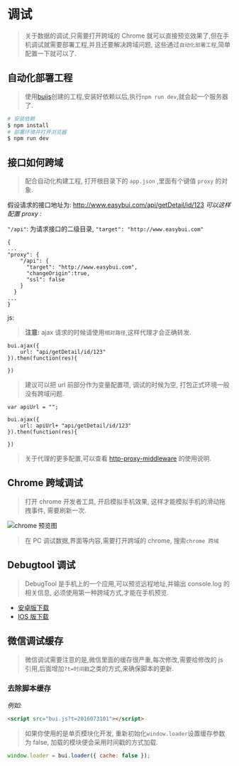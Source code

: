 # 调试

> 关于数据的调试,只需要打开跨域的 Chrome 就可以直接预览效果了,但在手机调试就需要部署工程,并且还要解决跨域问题, 这些通过`自动化部署工程`,简单配置一下就可以了.

## 自动化部署工程

> 使用[buijs](tools/buijs.md)创建的工程,安装好依赖以后,执行`npm run dev`,就会起一个服务器了.

```bash
# 安装依赖
$ npm install
# 部署环境并打开浏览器
$ npm run dev
```

## 接口如何跨域

> 配合自动化构建工程, 打开根目录下的 `app.json` ,里面有个键值 `proxy` 的对象.

假设请求的接口地址为: http://www.easybui.com/api/getDetail/id/123
_可以这样配置 proxy :_

`"/api"`: 为请求接口的二级目录, `"target": "http://www.easybui.com"`

```
{
...
"proxy": {
    "/api": {
      "target": "http://www.easybui.com",
      "changeOrigin":true,
      "ssl": false
    }
  }
...
}
```

js:

> **注意:** ajax 请求的时候请使用`相对路径`,这样代理才会正确转发.

```
bui.ajax({
    url: "api/getDetail/id/123"
}).then(function(res){

})
```

> 建议可以把 url 前部分作为变量配置项, 调试的时候为空, 打包正式环境一般没有跨域问题.

```
var apiUrl = "";

bui.ajax({
    url: apiUrl+ "api/getDetail/id/123"
}).then(function(res){

})
```

> 关于代理的更多配置,可以查看 [http-proxy-middleware](https://www.npmjs.com/package/http-proxy-middleware) 的使用说明.

## Chrome 跨域调试

> 打开 chrome 开发者工具, 开启模拟手机效果, 这样才能模拟手机的滑动拖拽事件, 需要刷新一次.

![chrome 预览图](/static/images/chrome.png)

> 在 PC 调试数据,界面等内容,需要打开跨域的 chrome, 搜索`chrome 跨域`

## Debugtool 调试

> DebugTool 是手机上的一个应用,可以预览远程地址,并输出 console.log 的相关信息, 必须使用第一种跨域方式,才能在手机预览.

- [安卓版下载](http://www.easybui.com/downloads/source/debugtool/DebugTool-v3.4.0.apk)
- [IOS 版下载](http://www.easybui.com/downloads/source/debugtool/DebugTool-v1.0.ipa)

## 微信调试缓存

> 微信调试需要注意的是,微信里面的缓存很严重,每次修改,需要给修改的 js 引用,后面增加`?t=时间戳`之类的方式,来确保脚本的更新.

### 去除脚本缓存

_例如:_

```html
<script src="bui.js?t=2016073101"></script>
```

> 如果你使用的是单页模块化开发, 重新初始化`window.loader`设置缓存参数为 false, 加载的模块便会采用时间戳的方式加载.

```js
window.loader = bui.loader({ cache: false });
```
